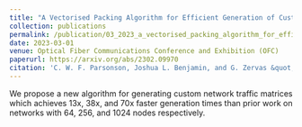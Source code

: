 ```yaml
---
title: "A Vectorised Packing Algorithm for Efficient Generation of Custom Traffic Traces"
collection: publications
permalink: /publication/03_2023_a_vectorised_packing_algorithm_for_efficient_generation_of_custom_traffic_traces
date: 2023-03-01
venue: Optical Fiber Communications Conference and Exhibition (OFC)
paperurl: https://arxiv.org/abs/2302.09970
citation: 'C. W. F. Parsonson, Joshua L. Benjamin, and G. Zervas &quot;A Vectorised Packing Algorithm for Efficient Generation of Custom Traffic Matrices&quot;, OFC-23: Optical Fiber Communications Conference and Exhibition, 2023'
---
```

<div style="text-align: justify"> 
We propose a new algorithm for generating custom network traffic matrices which
achieves 13x, 38x, and 70x faster generation times than
prior work on networks with 64, 256, and 1024 nodes
respectively.
</div>

<!--
   -[View paper here](https://arxiv.org/abs/2205.14345?context=cs)
   -->

